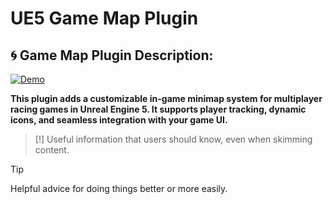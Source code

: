 # UE5 Game Map Plugin

## 🌀 Game Map Plugin Description: ##

[![Demo](https://github.com/MatinEsmaeili00/UE5-MultiplayerRacingGames-Plugins/blob/main/GameMapSystem/Docs/Demo.gif?raw=true)](https://youtu.be/v18hDMAq1Yw)

**This plugin adds a customizable in-game minimap system for multiplayer racing games in Unreal Engine 5. It supports player tracking, dynamic icons, and seamless integration with your game UI.**

> [!]
> Useful information that users should know, even when skimming content.

> [!TIP] 
> Helpful advice for doing things better or more easily.

